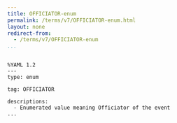 ```yaml
---
title: OFFICIATOR-enum
permalink: /terms/v7/OFFICIATOR-enum.html
layout: none
redirect-from:
  - /terms/v7/OFFICIATOR-enum
...
```


```

%YAML 1.2
---
type: enum

tag: OFFICIATOR

descriptions:
  - Enumerated value meaning Officiator of the event
...

```